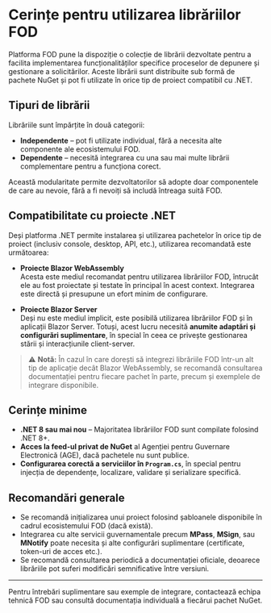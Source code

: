 # Cerințe pentru utilizarea librăriilor FOD

Platforma FOD pune la dispoziție o colecție de librării dezvoltate pentru a facilita implementarea funcționalităților specifice proceselor de depunere și gestionare a solicitărilor. Aceste librării sunt distribuite sub formă de pachete NuGet și pot fi utilizate în orice tip de proiect compatibil cu .NET.

## Tipuri de librării

Librăriile sunt împărțite în două categorii:

- **Independente** – pot fi utilizate individual, fără a necesita alte componente ale ecosistemului FOD.
- **Dependente** – necesită integrarea cu una sau mai multe librării complementare pentru a funcționa corect.

Această modularitate permite dezvoltatorilor să adopte doar componentele de care au nevoie, fără a fi nevoiți să includă întreaga suită FOD.

## Compatibilitate cu proiecte .NET

Deși platforma .NET permite instalarea și utilizarea pachetelor în orice tip de proiect (inclusiv console, desktop, API, etc.), utilizarea recomandată este următoarea:

- **Proiecte Blazor WebAssembly**  
  Acesta este mediul recomandat pentru utilizarea librăriilor FOD, întrucât ele au fost proiectate și testate în principal în acest context. Integrarea este directă și presupune un efort minim de configurare.

- **Proiecte Blazor Server**  
  Deși nu este mediul implicit, este posibilă utilizarea librăriilor FOD și în aplicații Blazor Server. Totuși, acest lucru necesită **anumite adaptări și configurări suplimentare**, în special în ceea ce privește gestionarea stării și interacțiunile client-server.

> ⚠️ **Notă:** În cazul în care dorești să integrezi librăriile FOD într-un alt tip de aplicație decât Blazor WebAssembly, se recomandă consultarea documentației pentru fiecare pachet în parte, precum și exemplele de integrare disponibile.

## Cerințe minime

- **.NET 8 sau mai nou** – Majoritatea librăriilor FOD sunt compilate folosind .NET 8+.
- **Acces la feed-ul privat de NuGet** al Agenției pentru Guvernare Electronică (AGE), dacă pachetele nu sunt publice.
- **Configurarea corectă a serviciilor în `Program.cs`**, în special pentru injecția de dependențe, localizare, validare și serializare specifică.

## Recomandări generale

- Se recomandă inițializarea unui proiect folosind șabloanele disponibile în cadrul ecosistemului FOD (dacă există).
- Integrarea cu alte servicii guvernamentale precum **MPass**, **MSign**, sau **MNotify** poate necesita și alte configurări suplimentare (certificate, token-uri de acces etc.).
- Se recomandă consultarea periodică a documentației oficiale, deoarece librăriile pot suferi modificări semnificative între versiuni.

---

Pentru întrebări suplimentare sau exemple de integrare, contactează echipa tehnică FOD sau consultă documentația individuală a fiecărui pachet NuGet.
